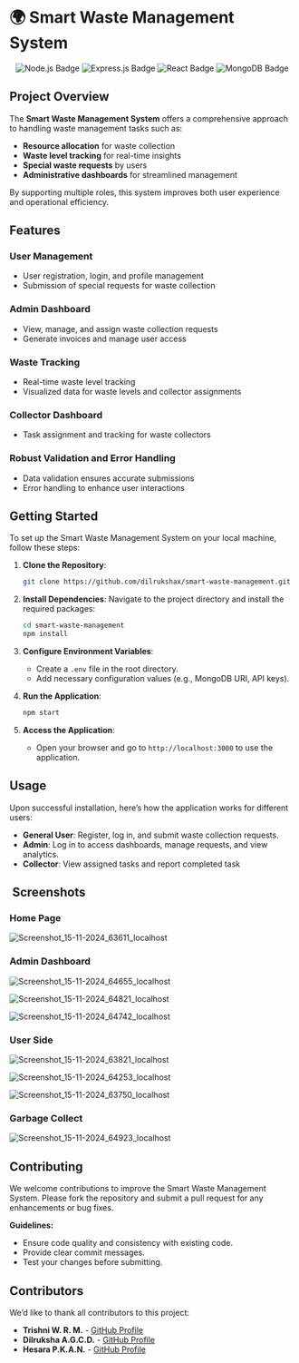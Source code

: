 # 🌍 Smart Waste Management System



<div align="center">
  <img src="https://img.shields.io/badge/Node.js-339933?style=for-the-badge&logo=node-dot-js&logoColor=white" alt="Node.js Badge" />
  <img src="https://img.shields.io/badge/Express.js-000000?style=for-the-badge&logo=express&logoColor=white" alt="Express.js Badge" />
  <img src="https://img.shields.io/badge/React-61DAFB?style=for-the-badge&logo=react&logoColor=black" alt="React Badge" />
  <img src="https://img.shields.io/badge/MongoDB-47A248?style=for-the-badge&logo=mongodb&logoColor=white" alt="MongoDB Badge" />
</div>


##  Project Overview

The **Smart Waste Management System** offers a comprehensive approach to handling waste management tasks such as:

- **Resource allocation** for waste collection
- **Waste level tracking** for real-time insights
- **Special waste requests** by users
- **Administrative dashboards** for streamlined management

By supporting multiple roles, this system improves both user experience and operational efficiency.



##  Features

### User Management
- User registration, login, and profile management
- Submission of special requests for waste collection

### Admin Dashboard
- View, manage, and assign waste collection requests
- Generate invoices and manage user access

### Waste Tracking
- Real-time waste level tracking
- Visualized data for waste levels and collector assignments

### Collector Dashboard
- Task assignment and tracking for waste collectors

### Robust Validation and Error Handling
- Data validation ensures accurate submissions
- Error handling to enhance user interactions




##  Getting Started

To set up the Smart Waste Management System on your local machine, follow these steps:

1. **Clone the Repository**:
   ```bash
   git clone https://github.com/dilrukshax/smart-waste-management.git
   ```

2. **Install Dependencies**:
   Navigate to the project directory and install the required packages:
   ```bash
   cd smart-waste-management
   npm install
   ```

3. **Configure Environment Variables**:
   - Create a `.env` file in the root directory.
   - Add necessary configuration values (e.g., MongoDB URI, API keys).

4. **Run the Application**:
   ```bash
   npm start
   ```

5. **Access the Application**:
   - Open your browser and go to `http://localhost:3000` to use the application.



##  Usage

Upon successful installation, here’s how the application works for different users:

- **General User**: Register, log in, and submit waste collection requests.
- **Admin**: Log in to access dashboards, manage requests, and view analytics.
- **Collector**: View assigned tasks and report completed task

## ️ Screenshots

### Home Page
![Screenshot_15-11-2024_63611_localhost](https://github.com/user-attachments/assets/0f220bdc-341d-4e26-8a36-32542d3da3e1)

### Admin Dashboard
![Screenshot_15-11-2024_64655_localhost](https://github.com/user-attachments/assets/a72593ec-ce8c-4806-8132-0b74e46ad046)

![Screenshot_15-11-2024_64821_localhost](https://github.com/user-attachments/assets/963e3417-d72f-4e16-a715-595b47f6199e)

![Screenshot_15-11-2024_64742_localhost](https://github.com/user-attachments/assets/ebb32b59-266c-4b3e-9a69-5bf07099e128)

### User Side
![Screenshot_15-11-2024_63821_localhost](https://github.com/user-attachments/assets/b1a48f56-c77f-4261-abf9-6b17a015b3fc)

![Screenshot_15-11-2024_64253_localhost](https://github.com/user-attachments/assets/9ec5f07e-8c90-41f5-963b-f2b22760f480)

![Screenshot_15-11-2024_63750_localhost](https://github.com/user-attachments/assets/ac4f2009-300c-4a74-bd3d-638e85348311)

### Garbage Collect
![Screenshot_15-11-2024_64923_localhost](https://github.com/user-attachments/assets/3f5dd790-3de3-4d80-beef-0c7b4bdaec1c)




##  Contributing

We welcome contributions to improve the Smart Waste Management System. Please fork the repository and submit a pull request for any enhancements or bug fixes.

**Guidelines:**
- Ensure code quality and consistency with existing code.
- Provide clear commit messages.
- Test your changes before submitting.



##  Contributors

We’d like to thank all contributors to this project:

- **Trishni W. R. M.** - [GitHub Profile](https://github.com/miriyamtrishni)
- **Dilruksha A.G.C.D.** - [GitHub Profile](https://github.com/dilrukshax)
- **Hesara P.K.A.N.** - [GitHub Profile](https://github.com/nidulaX)



